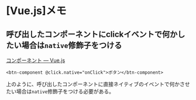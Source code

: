 # [Vue.js]メモ

## 呼び出したコンポーネントにclickイベントで何かしたい場合は`native`修飾子をつける

[コンポーネント — Vue.js](https://jp.vuejs.org/v2/guide/components.html#%E3%83%8D%E3%82%A4%E3%83%86%E3%82%A3%E3%83%96%E3%82%A4%E3%83%99%E3%83%B3%E3%83%88%E3%81%A8%E3%82%B3%E3%83%B3%E3%83%9D%E3%83%BC%E3%83%8D%E3%83%B3%E3%83%88%E3%81%AE%E3%83%90%E3%82%A4%E3%83%B3%E3%83%87%E3%82%A3%E3%83%B3%E3%82%B0)


```
<btn-component @click.native="onClick">ボタン</btn-component>
```

上のように、呼び出したコンポーネントに直接ネイティブのイベントで何かさせたい場合は`native`修飾子をつける必要がある。
